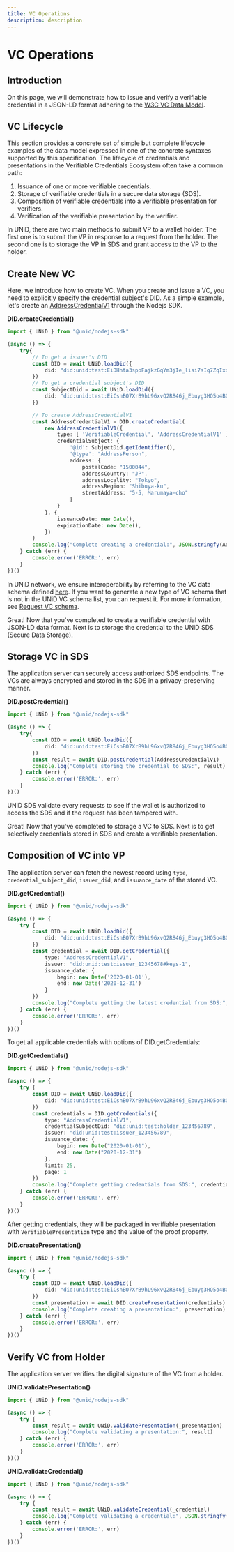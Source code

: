 ```yaml
---
title: VC Operations
description: description
---
```


# VC Operations

## Introduction

On this page, we will demonstrate how to issue and verify a verifiable credential in a JSON-LD format adhering to the [W3C VC Data Model](https://www.w3.org/TR/vc-data-model/).

## VC Lifecycle

This section provides a concrete set of simple but complete lifecycle examples of the data model expressed in one of the concrete syntaxes supported by this specification. The lifecycle of credentials and presentations in the Verifiable Credentials Ecosystem often take a common path:

1. Issuance of one or more verifiable credentials.
2. Storage of verifiable credentials in a secure data storage \(SDS\).
3. Composition of verifiable credentials into a verifiable presentation for verifiers.
4. Verification of the verifiable presentation by the verifier.

In UNiD, there are two main methods to submit VP to a wallet holder. The first one is to submit the VP in response to a request from the holder. The second one is to storage the VP in SDS and grant access to the VP to the holder.

## Create New VC

Here, we introduce how to create VC. When you create and issue a VC, you need to explicitly specify the credential subject's DID. As a simple example, let's create an [AddressCredentialV1](https://github.com/getunid/unid-docs/tree/8515a1dcda076b9bea8d6e6e6b7eed90e22ae0d3/schemas/address/README.md) through the Nodejs SDK.

**DID.createCredential\(\)**

```typescript
import { UNiD } from "@unid/nodejs-sdk"

(async () => {
    try{
        // To get a issuer's DID
        const DID = await UNiD.loadDid({
            did: "did:unid:test:EiDHnta3sppFajkzGqYm3jIe_lisi7sIq7ZqIxdzaad7fg"
        })
        // To get a credential subject's DID
        const SubjectDid = await UNiD.loadDid({
            did: "did:unid:test:EiCsnBO7XrB9hL96xvQ2R846j_Ebuyg3HO5o4BOSoU7ffg"
        })

        // To create AddressCredentialV1
        const AddressCredentialV1 = DID.createCredential(
            new AddressCredentialV1({
                type: [ 'VerifiableCredential', 'AddressCredentialV1' ],
                credentialSubject: {
                    '@id': SubjectDid.getIdentifier(),
                    '@type': "AddressPerson",
                    address: {
                        postalCode: "1500044",
                        addressCountry: "JP",
                        addressLocality: "Tokyo",
                        addressRegion: "Shibuya-ku",
                        streetAddress: "5-5, Marumaya-cho"
                    }
                }
            }, {
                issuanceDate: new Date(),
                expirationDate: new Date(),
            })
        )
        console.log("Complete creating a credential:", JSON.stringfy(AddressCredentialV1, null, 2))
    } catch (err) {
        console.error('ERROR:', err)
    }
})()
```

In UNiD network, we ensure interoperability by referring to the VC data schema defined [here](../schemas/). If you want to generate a new type of VC schema that is not in the UNiD VC schema list, you can request it. For more information, see [Request VC schema](https://github.com/getunid/unid-docs/tree/8515a1dcda076b9bea8d6e6e6b7eed90e22ae0d3/tutorial/3-howtorequestvcschema/README.md).

Great! Now that you've completed to create a verifiable credential with JSON-LD data format. Next is to storage the credential to the UNiD SDS \(Secure Data Storage\).

## Storage VC in SDS

The application server can securely access authorized SDS endpoints. The VCs are always encrypted and stored in the SDS in a privacy-preserving manner.

**DID.postCredential\(\)**

```typescript
import { UNiD } from "@unid/nodejs-sdk"

(async () => {
    try{
        const DID = await UNiD.loadDid({
            did: "did:unid:test:EiCsnBO7XrB9hL96xvQ2R846j_Ebuyg3HO5o4BOSoU7ffg"
        })
        const result = await DID.postCredential(AddressCredentialV1)
        console.log("Complete storing the credential to SDS:", result)
    } catch (err) {
        console.error('ERROR:', err)
    }
})()
```

UNiD SDS validate every requests to see if the wallet is authorized to access the SDS and if the request has been tampered with.

Great! Now that you've completed to storage a VC to SDS. Next is to get selectively credentials stored in SDS and create a verifiable presentation.

## Composition of VC into VP

The application server can fetch the newest record using `type`, `credential_subject_did`, `issuer_did`, and `issuance_date` of the stored VC.

**DID.getCredential\(\)**

```typescript
import { UNiD } from "@unid/nodejs-sdk"

(async () => {
    try {
        const DID = await UNiD.loadDid({
            did: "did:unid:test:EiCsnBO7XrB9hL96xvQ2R846j_Ebuyg3HO5o4BOSoU7ffg"
        })
        const credential = await DID.getCredential({
            type: "AddressCredentialV1",
            issuer: "did:unid:test:issuer_12345678#keys-1",
            issuance_date: {
                begin: new Date('2020-01-01'),
                end: new Date('2020-12-31')
            }
        })
        console.log("Complete getting the latest credential from SDS:", credential)
    } catch (err) {
        console.error('ERROR:', err)
    }
})()
```

To get all applicable credentials with options of DID.getCredentials:

**DID.getCredentials\(\)**

```typescript
import { UNiD } from "@unid/nodejs-sdk"

(async () => {
    try {
        const DID = await UNiD.loadDid({
            did: "did:unid:test:EiCsnBO7XrB9hL96xvQ2R846j_Ebuyg3HO5o4BOSoU7ffg"
        })
        const credentials = DID.getCredentials({
            type: "AddressCredentialV1",
            credentialSubjectDid: "did:unid:test:holder_123456789",
            issuer: "did:unid:test:issuer_123456789",
            issuance_date: {
                begin: new Date("2020-01-01"),
                end: new Date("2020-12-31")
            },
            limit: 25,
            page: 1
        })
        console.log("Complete getting credentials from SDS:", credentials)
    } catch (err) {
        console.error('ERROR:', err)
    }
})()
```

After getting credentials, they will be packaged in verifiable presentation with `VerifiablePresentation` type and the value of the proof property.

**DID.createPresentation\(\)**

```typescript
import { UNiD } from "@unid/nodejs-sdk"

(async () => {
    try {
        const DID = await UNiD.loadDid({
            did: "did:unid:test:EiCsnBO7XrB9hL96xvQ2R846j_Ebuyg3HO5o4BOSoU7ffg"
        })
        const presentation = await DID.createPresentation(credentials)
        console.log("Complete creating a presentation:", presentation)
    } catch (err) {
        console.error('ERROR:', err)
    }
})()
```

## Verify VC from Holder

The application server verifies the digital signature of the VC from a holder. 

**UNiD.validatePresentation\(\)**

```typescript
import { UNiD } from "@unid/nodejs-sdk"

(async () => {
    try {
        const result = await UNiD.validatePresentation(_presentation)
        console.log("Complete validating a presentation:", result)
    } catch (err) {
        console.error('ERROR:', err)
    }
})()
```

**UNiD.validateCredential\(\)**

```typescript
import { UNiD } from "@unid/nodejs-sdk"

(async () => {
    try {
        const result = await UNiD.validateCredential(_credential)
        console.log("Complete validating a credential:", JSON.stringfy(result, null, 2))
    } catch (err) {
        console.error('ERROR:', err)
    }
})()
```

